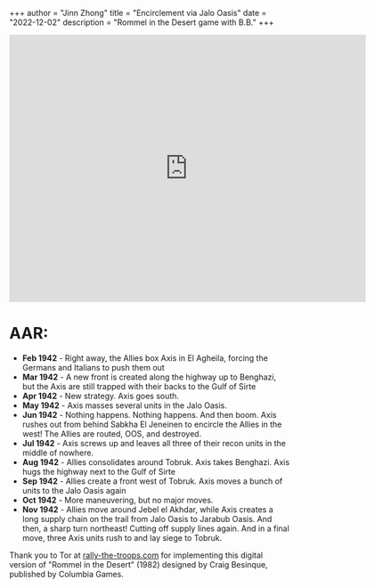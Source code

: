 +++
author = "Jinn Zhong"
title = "Encirclement via Jalo Oasis"
date = "2022-12-02"
description = "Rommel in the Desert game with B.B."
+++
<iframe
    width="640"
    height="480"
    src="https://www.youtube.com/embed/NYEuJkA3EmA"
    frameborder="0"
    allow="autoplay; encrypted-media"
    allowfullscreen
>
</iframe>

# AAR:
* **Feb 1942** - Right away, the Allies box Axis in El Agheila, forcing the Germans and Italians to push them out
* **Mar 1942** - A new front is created along the highway  up to Benghazi, but the Axis are still trapped with their backs to the Gulf of Sirte
* **Apr 1942** - New strategy. Axis goes south.
* **May 1942** - Axis masses several units in the Jalo Oasis.
* **Jun 1942** - Nothing happens. Nothing happens. And then boom. Axis rushes out from behind Sabkha El Jeneinen to encircle the Allies in the west! The Allies are routed, OOS, and destroyed.
* **Jul 1942** - Axis screws up and leaves all three of their recon units in the middle of nowhere.
* **Aug 1942** - Allies consolidates around Tobruk. Axis takes Benghazi. Axis hugs the highway next to the Gulf of Sirte
* **Sep 1942** - Allies create a front west of Tobruk. Axis moves a bunch of units to the Jalo Oasis again
* **Oct 1942** - More maneuvering, but no major moves.
* **Nov 1942** - Allies move around Jebel el Akhdar, while Axis creates a long supply chain on the trail from Jalo Oasis to Jarabub Oasis. And then, a sharp turn northeast! Cutting off supply lines again. And in a final move, three Axis units rush to and lay siege to Tobruk.

Thank you to Tor at [rally-the-troops.com](http://rally-the-troops.com) for implementing this digital version of "Rommel in the Desert" (1982) designed by Craig Besinque, published by Columbia Games.
